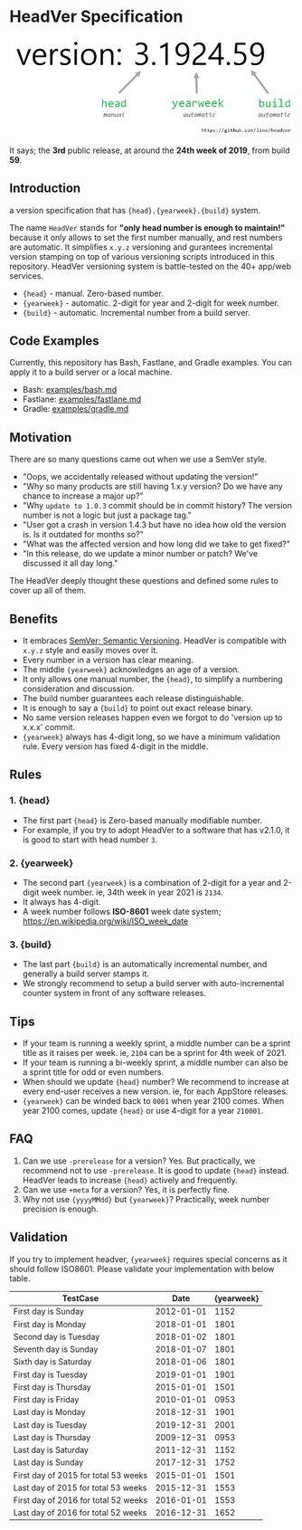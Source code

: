 # HeadVer Specification

![example](images/example.png)

It says; the **3rd** public release, at around the **24th week of 2019**, from build **59**.

## Introduction

a version specification that has `{head}.{yearweek}.{build}` system.

The name `HeadVer` stands for **"only head number is enough to maintain!"** because it only allows to set the first number manually, and rest numbers are automatic. It simplifies `x.y.z` versioning and gurantees incremental version stamping on top of various versioning scripts introduced in this repository. HeadVer versioning system is battle-tested on the 40+ app/web services.

- `{head}` - manual. Zero-based number.
- `{yearweek}` - automatic. 2-digit for year and 2-digit for week number.
- `{build}` - automatic. Incremental number from a build server.

## Code Examples

Currently, this repository has Bash, Fastlane, and Gradle examples. You can apply it to a build server or a local machine.

- Bash: [examples/bash.md](examples/bash.md)
- Fastlane: [examples/fastlane.md](examples/fastlane.md)
- Gradle: [examples/gradle.md](examples/gradle.md)

## Motivation

There are so many questions came out when we use a SemVer style.
- "Oops, we accidentally released without updating the version!" 
- "Why so many products are still having 1.x.y version? Do we have any chance to increase a major up?"
- "Why `update to 1.0.3` commit should be in commit history? The version number is not a logic but just a package tag."
- "User got a crash in version 1.4.3 but have no idea how old the version is. Is it outdated for months so?"
- "What was the affected version and how long did we take to get fixed?"
- "In this release, do we update a minor number or patch? We've discussed it all day long."

The HeadVer deeply thought these questions and defined some rules to cover up all of them.


## Benefits

- It embraces [SemVer; Semantic Versioning](https://github.com/semver/semver). HeadVer is compatible with `x.y.z` style and easily moves over it.
- Every number in a version has clear meaning.
- The middle `{yearweek}` acknowledges an age of a version.
- It only allows one manual number, the `{head}`, to simplify a numbering consideration and discussion.
- The build number guarantees each release distinguishable.
- It is enough to say a `{build}` to point out exact release binary.
- No same version releases happen even we forgot to do 'version up to x.x.x' commit.
- `{yearweek}` always has 4-digit long, so we have a minimum validation rule. Every version has fixed 4-digit in the middle.

## Rules

### 1. {head}
- The first part `{head}` is Zero-based manually modifiable number.
- For example, if you try to adopt HeadVer to a software that has v2.1.0, it is good to start with head number `3`.

### 2. {yearweek}
- The second part `{yearweek}` is a combination of 2-digit for a year and 2-digit week number. ie, 34th week in year 2021 is `2134`.
- It always has 4-digit.
- A week number follows **ISO-8601** week date system; https://en.wikipedia.org/wiki/ISO_week_date

### 3. {build}
- The last part `{build}` is an automatically incremental number, and generally a build server stamps it.
- We strongly recommend to setup a build server with auto-incremental counter system in front of any software releases.

## Tips
- If your team is running a weekly sprint, a middle number can be a sprint title as it raises per week. ie, `2104` can be a sprint for 4th week of 2021.
- If your team is running a bi-weekly sprint, a middle number can also be a sprint title for odd or even numbers.
- When should we update `{head}` number? We recommend to increase at every end-user receives a new version. ie, for each AppStore releases.
- `{yearweek}` can be winded back to `0001` when year 2100 comes. When year 2100 comes, update `{head}` or use 4-digit for a year `210001`.

## FAQ
1. Can we use `-prerelease` for a version? Yes. But practically, we recommend not to use `-prerelease`. It is good to update `{head}` instead. HeadVer leads to increase `{head}` actively and frequently.
1. Can we use `+meta` for a version? Yes, it is perfectly fine.
1. Why not use `{yyyyMMdd}` but `{yearweek}`? Practically, week number precision is enough.

## Validation

If you try to implement headver, `{yearweek}` requires special concerns as it should follow ISO8601. Please validate your implementation with below table.

| TestCase | Date | {yearweek} | 
|----------|--------|------|
|First day is Sunday| 2012-01-01 | 1152 |
|First day is Monday| 2018-01-01 | 1801 |
|Second day is Tuesday| 2018-01-02 | 1801 |
|Seventh day is Sunday| 2018-01-07 | 1801 |
|Sixth day is Saturday| 2018-01-06 | 1801 |
|First day is Tuesday |2019-01-01 | 1901 |
|First day is Thursday| 2015-01-01 | 1501 |
|First day is Friday| 2010-01-01 | 0953 |
|Last day is Monday| 2018-12-31 | 1901 |
|Last day is Tuesday| 2019-12-31 | 2001 |
|Last day is Thursday| 2009-12-31 | 0953 |
|Last day is Saturday| 2011-12-31 | 1152 |
|Last day is Sunday | 2017-12-31 | 1752 |
|First day of 2015 for total 53 weeks| 2015-01-01 | 1501 |
|Last day of 2015 for total 53 weeks| 2015-12-31 | 1553 |
|First day of 2016 for total 52 weeks| 2016-01-01 | 1553 |
|Last day of 2016 for total 52 weeks | 2016-12-31 | 1652 |
